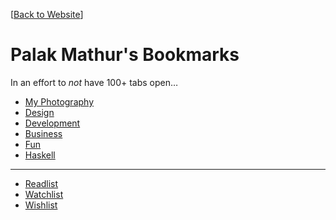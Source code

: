 [[Back to Website](http://palakmathur.in)]

# Palak Mathur's Bookmarks

In an effort to _not_ have 100+ tabs open&hellip;

* [My Photography](https://www.instagram.com/plkmthr/)
* [Design](Design.html)
* [Development](Development.html)
* [Business](Business.html)
* [Fun](Fun.html)
* [Haskell](Haskell.html)   

* * *

* [Readlist](Readlist.html)
* [Watchlist](Watchlist.html)
* [Wishlist](Wishlist.html)
